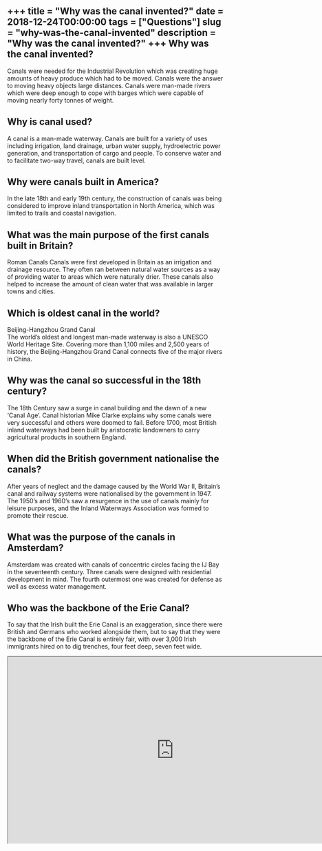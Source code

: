 +++
title = "Why was the canal invented?"
date = 2018-12-24T00:00:00
tags = ["Questions"]
slug = "why-was-the-canal-invented"
description = "Why was the canal invented?"
+++
Why was the canal invented?
---------------------------

Canals were needed for the Industrial Revolution which was creating huge amounts of heavy produce which had to be moved. Canals were the answer to moving heavy objects large distances. Canals were man-made rivers which were deep enough to cope with barges which were capable of moving nearly forty tonnes of weight.

Why is canal used?
------------------

A canal is a man-made waterway. Canals are built for a variety of uses including irrigation, land drainage, urban water supply, hydroelectric power generation, and transportation of cargo and people. To conserve water and to facilitate two-way travel, canals are built level.

Why were canals built in America?
---------------------------------

In the late 18th and early 19th century, the construction of canals was being considered to improve inland transportation in North America, which was limited to trails and coastal navigation.

What was the main purpose of the first canals built in Britain?
---------------------------------------------------------------

Roman Canals Canals were first developed in Britain as an irrigation and drainage resource. They often ran between natural water sources as a way of providing water to areas which were naturally drier. These canals also helped to increase the amount of clean water that was available in larger towns and cities.

Which is oldest canal in the world?
-----------------------------------

Beijing-Hangzhou Grand Canal  
The world’s oldest and longest man-made waterway is also a UNESCO World Heritage Site. Covering more than 1,100 miles and 2,500 years of history, the Beijing-Hangzhou Grand Canal connects five of the major rivers in China.

Why was the canal so successful in the 18th century?
----------------------------------------------------

The 18th Century saw a surge in canal building and the dawn of a new ‘Canal Age’. Canal historian Mike Clarke explains why some canals were very successful and others were doomed to fail. Before 1700, most British inland waterways had been built by aristocratic landowners to carry agricultural products in southern England.

When did the British government nationalise the canals?
-------------------------------------------------------

After years of neglect and the damage caused by the World War II, Britain’s canal and railway systems were nationalised by the government in 1947. The 1950’s and 1960’s saw a resurgence in the use of canals mainly for leisure purposes, and the Inland Waterways Association was formed to promote their rescue.

What was the purpose of the canals in Amsterdam?
------------------------------------------------

Amsterdam was created with canals of concentric circles facing the IJ Bay in the seventeenth century. Three canals were designed with residential development in mind. The fourth outermost one was created for defense as well as excess water management.

Who was the backbone of the Erie Canal?
---------------------------------------

To say that the Irish built the Erie Canal is an exaggeration, since there were British and Germans who worked alongside them, but to say that they were the backbone of the Erie Canal is entirely fair, with over 3,000 Irish immigrants hired on to dig trenches, four feet deep, seven feet wide.

<iframe allow="accelerometer; autoplay; clipboard-write; encrypted-media; gyroscope; picture-in-picture" allowfullscreen="" class="__youtube_prefs__  epyt-is-override  no-lazyload" data-no-lazy="1" data-origheight="433" data-origwidth="770" data-skipgform_ajax_framebjll="" height="433" id="_ytid_64176" loading="lazy" src="https://www.youtube.com/embed/jR3tmxF_LiI?enablejsapi=1&autoplay=0&cc_load_policy=0&cc_lang_pref=&iv_load_policy=1&loop=0&modestbranding=0&rel=1&fs=1&playsinline=0&autohide=2&theme=dark&color=red&controls=1&" title="YouTube player" width="770"></iframe>